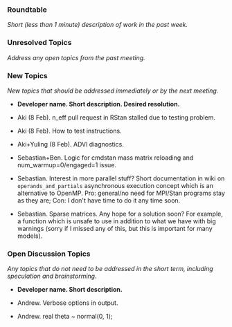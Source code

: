 ### Roundtable
_Short (less than 1 minute) description of work in the past week._


### Unresolved Topics
_Address any open topics from the past meeting._

### New Topics
_New topics that should be addressed immediately or by the next
meeting._

* __Developer name.  Short description.  Desired resolution.__

* Aki (8 Feb). n_eff pull request in RStan stalled due to testing problem.

* Aki (8 Feb). How to test instructions.
 
* Aki+Yuling (8 Feb). ADVI diagnostics.
 
* Sebastian+Ben. Logic for cmdstan mass matrix reloading and num_warmup=0/engaged=1 issue.

* Sebastian. Interest in more parallel stuff? Short documentation in wiki on `operands_and_partials` asynchronous execution concept which is an alternative to OpenMP. Pro: general/no need for MPI/Stan programs stay as they are; Con: I don't have time to do it any time soon.

* Sebastian. Sparse matrices. Any hope for a solution soon? For example, a function which is unsafe to use in addition to what we have with big warnings (sorry if I missed any of this, but this is important for many models).

### Open Discussion Topics
_Any topics that do not need to be addressed in the short term,
including speculation and brainstorming._

* __Developer name.  Short description.__

* Andrew.  Verbose options in output.

* Andrew.  real theta ~ normal(0, 1);

